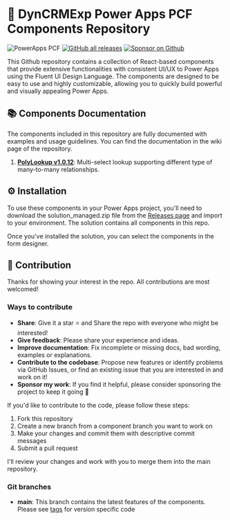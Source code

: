 # 🚀 DynCRMExp Power Apps PCF Components Repository

![PowerApps PCF](https://img.shields.io/badge/PowerApps%20PCF%20Components-742774?logo=powerapps&logoColor=white)
[![GitHub all releases](https://img.shields.io/github/downloads/khoait/dce.pcf/total?style=social)](https://github.com/khoait/DCE.PCF/releases)
[![Sponsor on Github](https://img.shields.io/badge/Buy%20me%20a%20coffee-323330?logo=githubsponsors)](https://github.com/sponsors/khoait)

This Github repository contains a collection of React-based components that provide extensive functionalities with consistent UI/UX to Power Apps using the Fluent UI Design Language. The components are designed to be easy to use and highly customizable, allowing you to quickly build powerful and visually appealing Power Apps.

## 📚 Components Documentation

The components included in this repository are fully documented with examples and usage guidelines. You can find the documentation in the wiki page of the repository.

1. **[PolyLookup v1.0.12](https://github.com/khoait/DCE.PCF/wiki/PolyLookup/736c8661ebb85e2060307481eac975c3e91e1440)**: Multi-select lookup supporting different type of many-to-many relationships.

## ⚙️ Installation

To use these components in your Power Apps project, you'll need to download the solution_managed.zip file from the [Releases page](https://github.com/khoait/DCE.PCF/releases) and import to your environment. The solution contains all components in this repo.

Once you've installed the solution, you can select the components in the form designer.

## 🤝 Contribution

Thanks for showing your interest in the repo. All contributions are most welcomed!

### Ways to contribute

- **Share**: Give it a star ⭐ and Share the repo with everyone who might be interested!
- **Give feedback**: Please share your experience and ideas.
- **Improve documentation**: Fix incomplete or missing docs, bad wording, examples or explanations.
- **Contribute to the codebase**: Propose new features or identify problems via GitHub Issues, or find an existing issue that you are interested in and work on it!
- **Sponsor my work**: If you find it helpful, please consider sponsoring the project to keep it going 💪

If you'd like to contribute to the code, please follow these steps:

1. Fork this repository
2. Create a new branch from a component branch you want to work on
3. Make your changes and commit them with descriptive commit messages
4. Submit a pull request

I'll review your changes and work with you to merge them into the main repository.

### Git branches

- **main**: This branch contains the latest features of the components. Please see [tags](https://github.com/khoait/DCE.PCF/tags) for version specific code
